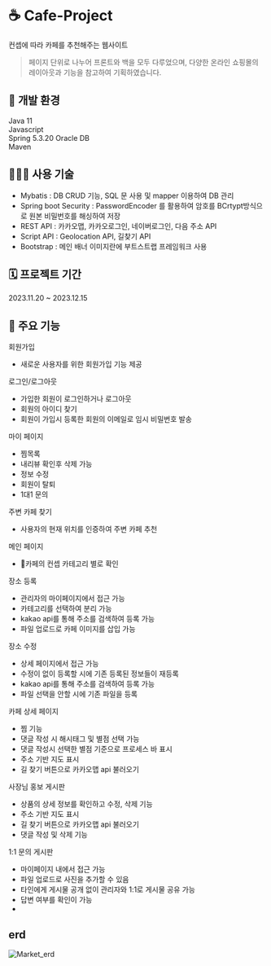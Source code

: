 # ☕️ Cafe-Project
컨셉에 따라 카페를 추천해주는 웹사이트

> 페이지 단위로 나누어 프론트와 백을 모두 다루었으며, 다양한 온라인 쇼핑몰의 레이아웃과 기능을 참고하여 기획하였습니다.

## 🎨 개발 환경
Java 11  
Javascript  
Spring 5.3.20 
Oracle DB<br>
Maven

## 👨🏻‍💻 사용 기술
- Mybatis : DB CRUD 기능, SQL 문 사용 및 mapper 이용하여 DB 관리
- Spring boot Security : PasswordEncoder 를 활용하여 암호를 BCrtypt방식으로 원본 비밀번호를 해싱하여 저장
- REST API : 카카오맵, 카카오로그인, 네이버로그인, 다음 주소 API
- Script API : Geolocation API, 길찾기 API
- Bootstrap : 메인 배너 이미지란에 부트스트랩 프레임워크 사용

## 🗓 프로젝트 기간
2023.11.20 ~ 2023.12.15  

## 📌 주요 기능
회원가입
- 새로운 사용자를 위한 회원가입 기능 제공
  
로그인/로그아웃
- 가입한 회원이 로그인하거나 로그아웃
- 회원의 아이디 찾기
- 회원이 가입시 등록한 회원의 이메일로 임시 비밀번호 발송

마이 페이지
- 찜목록
- 내리뷰 확인후 삭제 가능
- 정보 수정
- 회원이 탈퇴
- 1대1 문의

주변 카페 찾기
- 사용자의 현재 위치를 인증하여 주변 카페 추천

메인 페이지
- 카페의 컨셉 카테고리 별로 확인

장소 등록
- 관리자의 마이페이지에서 접근 가능
- 카테고리를 선택하여 분리 가능
- kakao api를 통해 주소를 검색하여 등록 가능
- 파일 업로드로 카페 이미지를 삽입 가능

장소 수정
- 상세 페이지에서 접근 가능
- 수정이 없이 등록할 시에 기존 등록된 정보들이 재등록
- kakao api를 통해 주소를 검색하여 등록 가능
- 파일 선택을 안할 시에 기존 파일을 등록

카페 상세 페이지
- 찜 기능
- 댓글 작성 시 해시태그 및 별점 선택 가능
- 댓글 작성시 선택한 별점 기준으로 프로세스 바 표시
- 주소 기반 지도 표시
- 길 찾기 버튼으로 카카오맵 api 불러오기

사장님 홍보 게시판
- 상품의 상세 정보를 확인하고 수정, 삭제 기능
- 주소 기반 지도 표시
- 길 찾기 버튼으로 카카오맵 api 불러오기
- 댓글 작성 및 삭제 기능

1:1 문의 게시판
- 마이페이지 내에서 접근 가능
- 파일 업로드로 사진을 추가할 수 있음
- 타인에게 게시물 공개 없이 관리자와 1:1로 게시물 공유 가능
- 답변 여부를 확인이 가능
- 

## erd
![Market_erd](https://github.com/imkh817/cafe_project/assets/142951589/541b11c6-2772-4f58-89c5-e70145cc864a)



